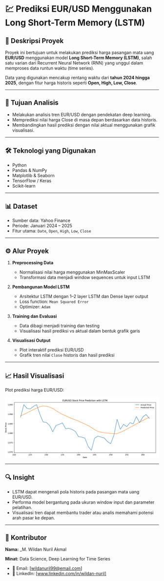 # 💹 Prediksi EUR/USD Menggunakan Long Short-Term Memory (LSTM)

## 📌 Deskripsi Proyek

Proyek ini bertujuan untuk melakukan prediksi harga pasangan mata uang **EUR/USD** menggunakan model **Long Short-Term Memory (LSTM)**, salah satu varian dari Recurrent Neural Network (RNN) yang unggul dalam memproses data runtun waktu (time series).

Data yang digunakan mencakup rentang waktu dari **tahun 2024 hingga 2025**, dengan fitur harga historis seperti **Open, High, Low, Close**.

---

## 🧠 Tujuan Analisis

- Melakukan analisis tren EUR/USD dengan pendekatan deep learning.
- Memprediksi nilai harga Close di masa depan berdasarkan data historis.
- Membandingkan hasil prediksi dengan nilai aktual menggunakan grafik visualisasi.

---

## 🛠️ Teknologi yang Digunakan

- Python
- Pandas & NumPy
- Matplotlib & Seaborn
- TensorFlow / Keras
- Scikit-learn

---

## 📊 Dataset

- Sumber data: Yahoo Finance
- Periode: Januari 2024 – 2025
- Fitur utama: `Date`, `Open`, `High`, `Low`, `Close`

---

## ⚙️ Alur Proyek

1. **Preprocessing Data**
   - Normalisasi nilai harga menggunakan MinMaxScaler
   - Transformasi data menjadi window sequences untuk input LSTM

2. **Pembangunan Model LSTM**
   - Arsitektur LSTM dengan 1–2 layer LSTM dan Dense layer output
   - Loss function: `Mean Squared Error`
   - Optimizer: `Adam`

3. **Training dan Evaluasi**
   - Data dibagi menjadi training dan testing
   - Visualisasi hasil prediksi vs aktual dalam bentuk grafik garis

4. **Visualisasi Output**
   - Plot interaktif prediksi EUR/USD
   - Grafik tren nilai `Close` historis dan hasil prediksi

---

## 📈 Hasil Visualisasi

Plot prediksi harga EUR/USD:

<p align="center">
  <img src="result/Plot_stockPrice.png" width="600"/>
</p>

---

## 🔍 Insight

- LSTM dapat mengenali pola historis pada pasangan mata uang EUR/USD.
- Performa model bergantung pada ukuran window input dan parameter pelatihan.
- Visualisasi tren dapat membantu trader atau analis memahami potensi arah pasar ke depan.

---

## 👤 Kontributor

**Nama:** _M. Wildan Nuril Akmal 

**Minat:** Data Science, Deep Learning for Time Series  
- 📧 Email: [wildanuril99@email.com]  
- 💼 LinkedIn: [www.linkedin.com/in/wildan-nuril]





